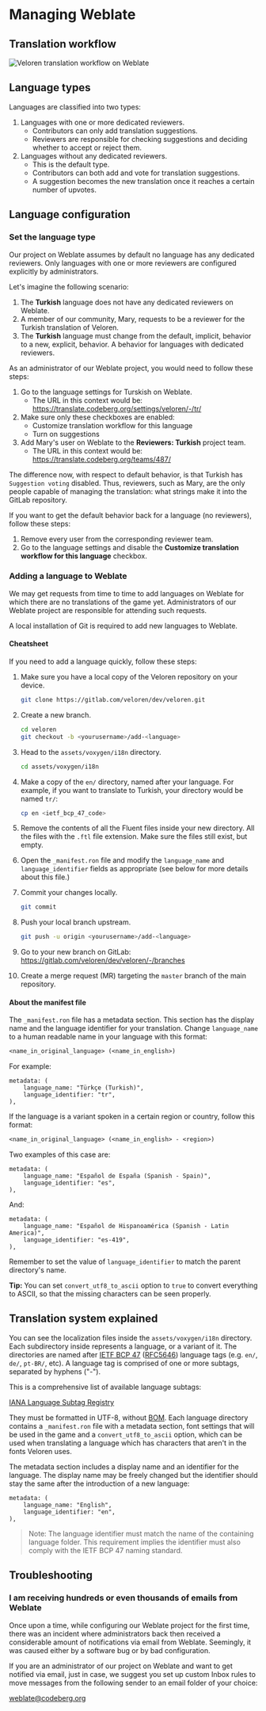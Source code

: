 # Managing Weblate

## Translation workflow

![Veloren translation workflow on Weblate](./weblate-veloren-workflow.jpg)

## Language types

Languages are classified into two types:

1. Languages with one or more dedicated reviewers.
    - Contributors can only add translation suggestions.
    - Reviewers are responsible for checking suggestions and deciding
    whether to accept or reject them.
2. Languages without any dedicated reviewers.
    - This is the default type.
    - Contributors can both add and vote for translation suggestions.
    - A suggestion becomes the new translation once it reaches a certain number
     of upvotes.

## Language configuration

### Set the language type

Our project on Weblate assumes by default no language has any dedicated
reviewers. Only languages with one or more reviewers are configured
explicitly by administrators.

Let's imagine the following scenario:

1. The **Turkish** language does not have any dedicated reviewers on Weblate.
2. A member of our community, Mary, requests to be a reviewer for the Turkish
translation of Veloren.
3. The **Turkish** language must change from the default, implicit, behavior
to a new, explicit, behavior. A behavior for languages with dedicated
reviewers.

As an administrator of our Weblate project, you would need to follow
these steps:

1. Go to the language settings for Turskish on Weblate.
    - The URL in this context would be:
    <https://translate.codeberg.org/settings/veloren/-/tr/>
2. Make sure only these checkboxes are enabled:
    - Customize translation workflow for this language
    - Turn on suggestions
3. Add Mary's user on Weblate to the **Reviewers: Turkish** project team.
    - The URL in this context would be:
    <https://translate.codeberg.org/teams/487/>

The difference now, with respect to default behavior, is that Turkish has
`Suggestion voting` disabled. Thus, reviewers, such as Mary, are the only
people capable of managing the translation: what strings make it into the
GitLab repository.

If you want to get the default behavior back for a language (no reviewers), follow these steps:

1. Remove every user from the corresponding reviewer team.
2. Go to the language settings and disable the **Customize translation
workflow for this language** checkbox.

### Adding a language to Weblate

We may get requests from time to time to add languages on Weblate for
which there are no translations of the game yet. Administrators of our Weblate
project are responsible for attending such requests.

A local installation of Git is required to add new languages to Weblate.

#### Cheatsheet

If you need to add a language quickly, follow these steps:

1. Make sure you have a local copy of the Veloren repository on your device.

    ```bash
    git clone https://gitlab.com/veloren/dev/veloren.git
    ```

2. Create a new branch.

    ```bash
    cd veloren
    git checkout -b <yourusername>/add-<language>
    ```

3. Head to the `assets/voxygen/i18n` directory.

    ```bash
    cd assets/voxygen/i18n
    ```

4. Make a copy of the `en/` directory, named after your language.
For example, if you want to translate to Turkish,
your directory would be named `tr/`:

    ```bash
    cp en <ietf_bcp_47_code>
    ```

5. Remove the contents of all the Fluent files inside your new directory. All
the files with the `.ftl` file extension. Make sure the files still exist,
but empty.
6. Open the `_manifest.ron` file and modify the `language_name` and `language_identifier`
fields as appropriate (see below for more details about this file.)
7. Commit your changes locally.

    ```bash
    git commit
    ```

8. Push your local branch upstream.

    ```bash
    git push -u origin <yourusername>/add-<language>
    ```

9. Go to your new branch on GitLab: <https://gitlab.com/veloren/dev/veloren/-/branches>
10. Create a merge request (MR) targeting the `master` branch of the main repository.

#### About the manifest file

The `_manifest.ron` file has a metadata section.
This section has the display name and the language identifier for your translation.
Change `language_name` to a human readable name in your language with this format:

```txt
<name_in_original_language> (<name_in_english>)
```

For example:

```rust, ignore
metadata: (
    language_name: "Türkçe (Turkish)",
    language_identifier: "tr",
),
```

If the language is a variant spoken in a certain region or country, follow this format:

```txt
<name_in_original_language> (<name_in_english> - <region>)
```

Two examples of this case are:

```rust, ignore
metadata: (
    language_name: "Español de España (Spanish - Spain)",
    language_identifier: "es",
),
```

And:

```rust, ignore
metadata: (
    language_name: "Español de Hispanoamérica (Spanish - Latin America)",
    language_identifier: "es-419",
),
```

Remember to set the value of `language_identifier` to match the parent directory's name.

**Tip:** You can set `convert_utf8_to_ascii` option to `true` to
convert everything to ASCII, so that the missing characters can be seen properly.

## Translation system explained

You can see the localization files inside the `assets/voxygen/i18n` directory.
Each subdirectory inside represents a language, or a variant of it.
The directories are named after [IETF BCP 47](https://www.rfc-editor.org/refs/ref-bcp47.txt) ([RFC5646](https://www.rfc-editor.org/rfc/rfc5646.html)) language tags (e.g. `en/`, `de/`, `pt-BR/`, etc). A language tag is comprised of one or more subtags, separated by hyphens ("-").

This is a comprehensive list of available language subtags:

[IANA Language Subtag Registry](https://www.iana.org/assignments/language-subtag-registry/language-subtag-registry)

They must be formatted in UTF-8, without [BOM](https://en.wikipedia.org/wiki/Byte_order_mark).
Each language directory contains a `_manifest.ron` file with a metadata section,
font settings that will be used in the game and a `convert_utf8_to_ascii` option,
which can be used when translating a language which has characters that aren't
in the fonts Veloren uses.

The metadata section includes a display name and an identifier for the
language. The display name may be freely changed but the identifier should
stay the same after the introduction of a new language:

```rust, ignore
metadata: (
    language_name: "English",
    language_identifier: "en",
),
```

> Note: The language identifier must match the name of the containing language folder. This requirement implies the identifier must also comply with the IETF BCP 47 naming standard.

## Troubleshooting

### I am receiving hundreds or even thousands of emails from Weblate

Once upon a time, while configuring our Weblate project for the first time,
there was an incident where administrators back then received a considerable
amount of notifications via email from Weblate. Seemingly, it was caused either by a software bug or by bad configuration.

If you are an administrator of our project on Weblate and want to get notified via email, just in case, we suggest you set up custom Inbox rules to move messages from the following sender to an email folder of your choice:

<weblate@codeberg.org>
